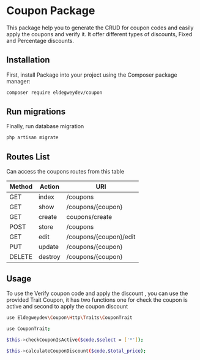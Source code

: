 # Coupon Package 

This package help you to generate the CRUD for coupon codes and easily apply the coupons and verify it. It offer different types of discounts, Fixed and Percentage discounts.

## Installation

First, install Package into your project using the Composer package manager:

```bash
composer require eldegweydev/coupon
```

## Run migrations

Finally, run database migration

```bash
php artisan migrate
```

## Routes List 

Can access the coupons routes from this table

|	Method  | Action  | URI |
|----------	| ---- | ------------- |
| GET		| index  	| /coupons  |
| GET		| show  	| /coupons/{coupon}  |
| GET		| create  	| coupons/create  |
| POST		| store   	| /coupons  |
| GET		| edit   	| /coupons/{coupon}/edit  |
| PUT		| update   	| /coupons/{coupon}  |
| DELETE	| destroy   | /coupons/{coupon}  |


## Usage 

To use the Verify coupon code and apply the discount , you can use the provided Trait Coupon, it has two functions one for check the coupon is active and second to apply the coupon discount 

```bash
use Eldegweydev\Coupon\Http\Traits\CouponTrait

use CouponTrait;

$this->checkCouponIsActive($code,$select = ['*']);

$this->calculateCouponDiscount($code,$total_price);

```
